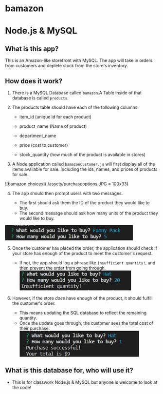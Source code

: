 # bamazon
# Node.js & MySQL

## What is this app?

This is an Amazon-like storefront with MySQL. The app will take in orders from customers and deplete stock from the store's inventory. 


## How does it work?

1. There is a MySQL Database called `bamazon`.A Table inside of that database is called `products`.

2. The products table should have each of the following columns:

   * item_id (unique id for each product)

   * product_name (Name of product)

   * department_name

   * price (cost to customer)

   * stock_quantity (how much of the product is available in stores)

3. A Node application called `bamazonCustomer.js` will first display all of the items available for sale. Including the ids, names, and prices of products for sale.

![bamazon choices](./assets/purchaseoptions.JPG = 100x33)

4. The app should then prompt users with two messages.

   * The first should ask them the ID of the product they would like to buy.
   * The second message should ask how many units of the product they would like to buy.

![bamazon purchase](./assets/purchasechoice.JPG)

5. Once the customer has placed the order, the application should check if your store has enough of the product to meet the customer's request.

   * If not, the app should log a phrase like `Insufficient quantity!`, and then prevent the order from going through.
![bamazon nogo](./assets/insufficientquantity.JPG)
6. However, if the store _does_ have enough of the product, it should fulfill the customer's order.
   * This means updating the SQL database to reflect the remaining quantity.
   * Once the update goes through, the customer sees the total cost of their purchase.
![bamazon result](./assets/successtotal.JPG)
## What is this database for, who will use it?

* This is for classwork Node.js & MySQL but anyone is welcome to look at the code!


